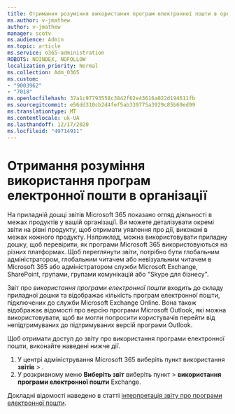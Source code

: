 ```yaml
---
title: Отримання розуміння використання програм електронної пошти в організації
ms.author: v-jmathew
author: v-jmathew
manager: scotv
ms.audience: Admin
ms.topic: article
ms.service: o365-administration
ROBOTS: NOINDEX, NOFOLLOW
localization_priority: Normal
ms.collection: Adm_O365
ms.custom:
- "9003962"
- "7018"
ms.openlocfilehash: 37a1c97793558c3842f62e43616a022d194611fb
ms.sourcegitcommit: e56dd310cb2d4fef5ab339775a3929c85b69ed99
ms.translationtype: MT
ms.contentlocale: uk-UA
ms.lasthandoff: 12/17/2020
ms.locfileid: "49714911"
---
```

# <a name="gain-insight-into-the-use-of-email-apps-in-your-organization"></a>Отримання розуміння використання програм електронної пошти в організації

На приладній дошці звітів Microsoft 365 показано огляд діяльності в межах продуктів у вашій організації. Ви можете деталізувати окремі звіти на рівні продукту, щоб отримати уявлення про дії, виконані в межах кожного продукту. Наприклад, можна використовувати приладну дошку, щоб перевірити, як програми Microsoft 365 використовуються на різних платформах. Щоб переглянути звіти, потрібно бути глобальним адміністратором, глобальним читачем або невізуальним читачем в Microsoft 365 або адміністратором служби Microsoft Exchange, SharePoint, групами, групами комунікацій або "Skype для бізнесу".

Звіт про *використання програми електронної пошти* входить до складу приладної дошки та відображає кількість програм електронної пошти, підключених до служби Microsoft Exchange Online. Вона також відображає відомості про версію програми Microsoft Outlook, які можна використовувати, щоб ви могли попросити користувачів перейти від непідтримуваних до підтримуваних версій програми Outlook.

Щоб отримати доступ до звіту про використання програми електронної пошти, виконайте наведені нижче дії.

1. У центрі адміністрування Microsoft 365 виберіть пункт використання **звітів**  >  [](https://go.microsoft.com/fwlink/?linkid=2140342).
2. У розкривному меню **Виберіть звіт** виберіть пункт   >  **використання програми електронної пошти** Exchange.

Докладні відомості наведено в статті [інтерпретація звіту про програми електронної пошти](https://go.microsoft.com/fwlink/?linkid=2140508).
